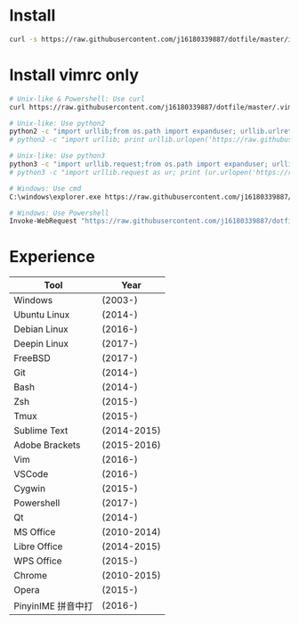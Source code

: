 Install
====
```bash
curl -s https://raw.githubusercontent.com/j16180339887/dotfile/master/install.sh | bash
```

Install vimrc only
====
```sh
# Unix-like & Powershell: Use curl
curl https://raw.githubusercontent.com/j16180339887/dotfile/master/.vimrc -o ~/.vimrc

# Unix-like: Use python2
python2 -c "import urllib;from os.path import expanduser; urllib.urlretrieve('https://raw.githubusercontent.com/j16180339887/dotfile/master/.vimrc', expanduser('~') + '/.vimrc')"
# python2 -c "import urllib; print urllib.urlopen('https://raw.githubusercontent.com/j16180339887/dotfile/master/.vimrc'.encode('UTF-8')).read()" > ~/.vimrc

# Unix-like: Use python3
python3 -c "import urllib.request;from os.path import expanduser; urllib.request.urlretrieve('https://raw.githubusercontent.com/j16180339887/dotfile/master/.vimrc', expanduser('~') + '/.vimrc')"
# python3 -c "import urllib.request as ur; print (ur.urlopen('https://raw.githubusercontent.com/j16180339887/dotfile/master/.vimrc').read().decode('utf-8'))" > ~/.vimrc

# Windows: Use cmd
C:\windows\explorer.exe https://raw.githubusercontent.com/j16180339887/dotfile/master/.vimrc

# Windows: Use Powershell
Invoke-WebRequest "https://raw.githubusercontent.com/j16180339887/dotfile/master/.vimrc" -OutFile "$ENV:UserProfile\\.vimrc"
```

Experience
=====
| Tool                              |  Year        |
| --------------------------------- | ------------ |
| Windows                           |  (2003-)     |
| Ubuntu Linux                      |  (2014-)     |
| Debian Linux                      |  (2016-)     |
| Deepin Linux                      |  (2017-)     |
| FreeBSD                           |  (2017-)     |
| Git                               |  (2014-)     |
| Bash                              |  (2014-)     |
| Zsh                               |  (2015-)     |
| Tmux                              |  (2015-)     |
| Sublime Text                      |  (2014-2015) |
| Adobe Brackets                    |  (2015-2016) |
| Vim                               |  (2016-)     |
| VSCode                            |  (2016-)     |
| Cygwin                            |  (2015-)     |
| Powershell                        |  (2017-)     |
| Qt                                |  (2014-)     |
| MS Office                         |  (2010-2014) |
| Libre Office                      |  (2014-2015) |
| WPS Office                        |  (2015-)     |
| Chrome                            |  (2010-2015) |
| Opera                             |  (2015-)     |
| PinyinIME 拼音中打                |  (2016-)     |
